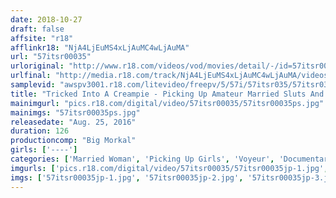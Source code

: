 ```yaml
---
date: 2018-10-27
draft: false
affsite: "r18"
afflinkr18: "NjA4LjEuMS4xLjAuMC4wLjAuMA"
url: "57itsr00035"
urloriginal: "http://www.r18.com/videos/vod/movies/detail/-/id=57itsr00035"
urlfinal: "http://media.r18.com/track/NjA4LjEuMS4xLjAuMC4wLjAuMA/videos/vod/movies/detail/-/id=57itsr00035"
samplevid: "awspv3001.r18.com/litevideo/freepv/5/57i/57itsr035/57itsr035_dmb_w.mp4"
title: "Tricked Into A Creampie - Picking Up Amateur Married Sluts And Taking Them Home For A Fuck, Filming It, And Selling The Footage Without Their Permission - Peeping On Mirei/Rin"
mainimgurl: "pics.r18.com/digital/video/57itsr00035/57itsr00035ps.jpg"
mainimgs: "57itsr00035ps.jpg"
releasedate: "Aug. 25, 2016"
duration: 126
productioncomp: "Big Morkal"
girls: ['----']
categories: ['Married Woman', 'Picking Up Girls', 'Voyeur', 'Documentary', 'Amateur', 'Hi-Def']
imgurls: ['pics.r18.com/digital/video/57itsr00035/57itsr00035jp-1.jpg', 'pics.r18.com/digital/video/57itsr00035/57itsr00035jp-2.jpg', 'pics.r18.com/digital/video/57itsr00035/57itsr00035jp-3.jpg', 'pics.r18.com/digital/video/57itsr00035/57itsr00035jp-4.jpg', 'pics.r18.com/digital/video/57itsr00035/57itsr00035jp-5.jpg', 'pics.r18.com/digital/video/57itsr00035/57itsr00035jp-6.jpg', 'pics.r18.com/digital/video/57itsr00035/57itsr00035jp-7.jpg', 'pics.r18.com/digital/video/57itsr00035/57itsr00035jp-8.jpg', 'pics.r18.com/digital/video/57itsr00035/57itsr00035jp-9.jpg', 'pics.r18.com/digital/video/57itsr00035/57itsr00035jp-10.jpg', 'pics.r18.com/digital/video/57itsr00035/57itsr00035jp-11.jpg', 'pics.r18.com/digital/video/57itsr00035/57itsr00035jp-12.jpg', 'pics.r18.com/digital/video/57itsr00035/57itsr00035jp-13.jpg', 'pics.r18.com/digital/video/57itsr00035/57itsr00035jp-14.jpg', 'pics.r18.com/digital/video/57itsr00035/57itsr00035jp-15.jpg', 'pics.r18.com/digital/video/57itsr00035/57itsr00035jp-16.jpg', 'pics.r18.com/digital/video/57itsr00035/57itsr00035jp-17.jpg', 'pics.r18.com/digital/video/57itsr00035/57itsr00035jp-18.jpg', 'pics.r18.com/digital/video/57itsr00035/57itsr00035jp-19.jpg', 'pics.r18.com/digital/video/57itsr00035/57itsr00035jp-20.jpg']
imgs: ['57itsr00035jp-1.jpg', '57itsr00035jp-2.jpg', '57itsr00035jp-3.jpg', '57itsr00035jp-4.jpg', '57itsr00035jp-5.jpg', '57itsr00035jp-6.jpg', '57itsr00035jp-7.jpg', '57itsr00035jp-8.jpg', '57itsr00035jp-9.jpg', '57itsr00035jp-10.jpg', '57itsr00035jp-11.jpg', '57itsr00035jp-12.jpg', '57itsr00035jp-13.jpg', '57itsr00035jp-14.jpg', '57itsr00035jp-15.jpg', '57itsr00035jp-16.jpg', '57itsr00035jp-17.jpg', '57itsr00035jp-18.jpg', '57itsr00035jp-19.jpg', '57itsr00035jp-20.jpg']
---
```

